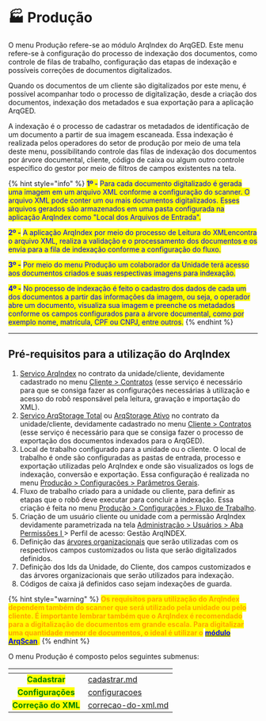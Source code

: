 # 🏭 Produção

O menu Produção refere-se ao módulo ArqIndex do ArqGED. Este menu refere-se à configuração do processo de indexação dos documentos, como controle de filas de trabalho, configuração das etapas de indexação e possíveis correções de documentos digitalizados.&#x20;

Quando os documentos de um cliente são digitalizados por este menu, é possível acompanhar todo o processo de digitalização, desde a criação dos documentos, indexação dos metadados e sua exportação para a aplicação ArqGED.&#x20;

A indexação é o processo de cadastrar os metadados de identificação de um documento a partir de sua imagem escaneada. Essa indexação é realizada pelos operadores do setor de produção por meio de uma tela deste menu, possibilitando controle das filas de indexação dos documentos por árvore documental, cliente, código de caixa ou algum outro controle específico do gestor por meio de filtros de campos existentes na tela.&#x20;

{% hint style="info" %}
<mark style="color:blue;">**1º -**</mark> <mark style="color:blue;"></mark><mark style="color:blue;">Para cada documento digitalizado é gerada uma imagem em um arquivo XML conforme a configuração do scanner. O arquivo XML pode conter um ou mais documentos digitalizados. Esses arquivos gerados são armazenados em uma pasta configurada na aplicação ArqIndex como "Local dos Arquivos de Entrada".</mark>   &#x20;

<mark style="color:blue;">**2º -**</mark> <mark style="color:blue;"></mark><mark style="color:blue;">A aplicação ArqIndex por meio do processo de Leitura do XMLencontra o arquivo XML, realiza a validação e o processamento dos documentos e os envia para a fila de indexação conforme a configuração do fluxo.</mark>&#x20;

<mark style="color:blue;">**3º -**</mark> <mark style="color:blue;"></mark><mark style="color:blue;">Por meio do menu Produção um colaborador da Unidade terá acesso aos documentos criados e suas respectivas imagens para indexação.</mark>&#x20;

<mark style="color:blue;">**4º -**</mark> <mark style="color:blue;"></mark><mark style="color:blue;">No processo de indexação é feito o cadastro dos dados de cada um dos documentos a partir das informações da imagem, ou seja, o operador abre um documento, visualiza sua imagem e preenche os metadados conforme os campos configurados para a árvore documental, como por exemplo nome, matrícula, CPF ou CNPJ, entre outros.</mark> &#x20;
{% endhint %}

***

## Pré-requisitos para a utilização do ArqIndex&#x20;

1. [Serviço ArqIndex](../cliente/contratos/aba-servico/regras-de-faturamento-por-tipo-de-servico.md#arqindex) no contrato da unidade/cliente, devidamente cadastrado no menu [Cliente > Contratos](../cliente/contratos/) (esse serviço é necessário para que se consiga fazer as configurações necessárias à utilização e acesso do robô responsável pela leitura, gravação e importação do XML). &#x20;
2. [Serviço ArqStorage Total](../cliente/contratos/aba-servico/regras-de-faturamento-por-tipo-de-servico.md#arqstorage-total) ou [ArqStorage Ativo](../cliente/contratos/aba-servico/regras-de-faturamento-por-tipo-de-servico.md#arqstorage-ativo) no contrato da unidade/cliente, devidamente cadastrado no menu [Cliente > Contratos](../cliente/contratos/) (esse serviço é necessário para que se consiga fazer o processo de exportação dos documentos indexados para o ArqGED).&#x20;
3. Local de trabalho configurado para a unidade ou o cliente. O local de trabalho é onde são configuradas as pastas de entrada, processo e exportação utilizadas pelo ArqIndex e onde são visualizados os logs de indexação, conversão e exportação. Essa configuração é realizada no menu [Produção > Configurações > Parâmetros Gerais](configuracoes/#parametros-gerais).&#x20;
4. Fluxo de trabalho criado para a unidade ou cliente, para definir as etapas que o robô deve executar para concluir a indexação. Essa criação é feita no menu [Produção > Configurações > Fluxo de Trabalho](configuracoes/#fluxo-de-trabalho). &#x20;
5. Criação de um usuário cliente ou unidade com a permissão ArqIndex devidamente parametrizada na tela [Administração > Usuários > Aba Permissões I ](../administracao/usuarios.md)> Perfil de acesso: Gestão ArqINDEX.&#x20;
6. Definição das [árvores organizacionais](../arvore-documental/arvore-organizacional.md) que serão utilizadas com os respectivos campos customizados ou lista que serão digitalizados definidos.&#x20;
7. Definição dos Ids da Unidade, do Cliente, dos campos customizados e das árvores organizacionais que serão utilizados para indexação.&#x20;
8. Códigos de caixa já definidos caso sejam indexações de guarda. &#x20;

{% hint style="warning" %}
<mark style="color:orange;">**Os requisitos para utilização do ArqIndex dependem também do scanner que será utilizado pela unidade ou pelo cliente. É importante lembrar também que o ArqIndex é recomendado para a digitalização de documentos em grande escala. Para digitalizar uma quantidade menor de documentos, o ideal é utilizar o**</mark> [<mark style="color:blue;">**módulo ArqScan**</mark>](../documento/explorar/modulo-arqscan.md)<mark style="color:orange;">**.**</mark>
{% endhint %}

O menu Produção é composto pelos seguintes submenus:&#x20;

<table data-view="cards"><thead><tr><th align="center"></th><th data-hidden data-card-target data-type="content-ref"></th></tr></thead><tbody><tr><td align="center"><mark style="color:green;"><strong>Cadastrar</strong></mark></td><td><a href="cadastrar.md">cadastrar.md</a></td></tr><tr><td align="center"><mark style="color:green;"><strong>Configurações</strong></mark></td><td><a href="configuracoes/">configuracoes</a></td></tr><tr><td align="center"><mark style="color:green;"><strong>Correção do XML</strong></mark></td><td><a href="correcao-do-xml.md">correcao-do-xml.md</a></td></tr></tbody></table>
